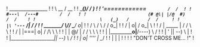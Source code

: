 !                      ________________             !
!                      \      __      /         __  !
!                       \_____()_____/         /  ) !
!                       '============`        /  /  !
!                        #---\  /---#        /  /   !
!                       (# @\| |/@  #)      /  /    !
!                        \   (_)   /       /  /     !
!                        |\ '---` /|      /  /      !
!                _______/ \\_____// \____/ o_|      !
!               /       \  /     \  /   / o_|       !
!              / |           o|        / o_| \      !
!             /  |  _____     |       / /   \ \     !
!            /   |  |===|    o|      / /\    \ \    !
!           |    |   \@/      |     / /  \    \ \   !
!           |    |___________o|__/----)   \    \/   !
!           |    '              ||  --)    \     |  !
!           |___________________||  --)     \    /  !
!                |           o|   ''''   |   \__/   !
!                |            |          |          !
!                                                   !
!                  "DON'T CROSS ME... !"            !
